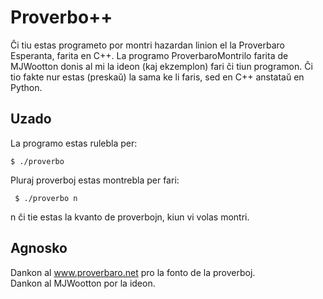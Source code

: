 # Proverbo++
Ĉi tiu estas programeto por montri hazardan linion el la Proverbaro Esperanta, farita en C++.
La programo ProverbaroMontrilo farita de MJWootton donis al mi la ideon (kaj ekzemplon) fari ĉi tiun programon.
Ĉi tio fakte nur estas (preskaŭ) la sama ke li faris, sed en C++ anstataŭ en Python.

## Uzado

La programo estas rulebla per:

```shell
$ ./proverbo
```

Pluraj proverboj estas montrebla per fari:

```shell
 $ ./proverbo n
```
n ĉi tie estas la kvanto de proverbojn, kiun vi volas montri.

## Agnosko

Dankon al www.proverbaro.net pro la fonto de la proverboj.  
Dankon al MJWootton por la ideon.